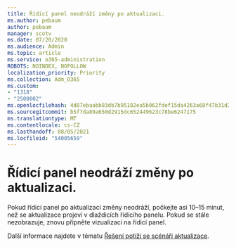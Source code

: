 ```yaml
---
title: Řídicí panel neodráží změny po aktualizaci.
ms.author: pebaum
author: pebaum
manager: scotv
ms.date: 07/20/2020
ms.audience: Admin
ms.topic: article
ms.service: o365-administration
ROBOTS: NOINDEX, NOFOLLOW
localization_priority: Priority
ms.collection: Adm_O365
ms.custom:
- "1318"
- "2500002"
ms.openlocfilehash: 4d87ebaabb83db7b95182ea5b062fdef15da4263a68f47b31d262893570c3617
ms.sourcegitcommit: b5f7da89a650d2915dc652449623c78be6247175
ms.translationtype: MT
ms.contentlocale: cs-CZ
ms.lasthandoff: 08/05/2021
ms.locfileid: "54005659"
---
```

# <a name="dashboard-doesnt-reflect-changes-after-refresh"></a>Řídicí panel neodráží změny po aktualizaci.

Pokud řídicí panel po aktualizaci změny neodráží, počkejte asi 10–15 minut, než se aktualizace projeví v dlaždicích řídicího panelu. Pokud se stále nezobrazuje, znovu připněte vizualizaci na řídicí panel.

Další informace najdete v tématu [Řešení potíží se scénáři aktualizace](https://docs.microsoft.com/power-bi/refresh-troubleshooting-refresh-scenarios).
